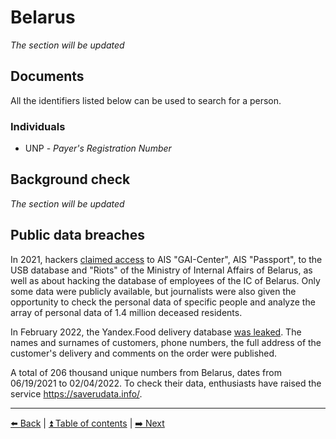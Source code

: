 # Belarus

*The section will be updated*

## Documents

All the identifiers listed below can be used to search for a person.

### Individuals
- UNP - *Payer's Registration Number*

## Background check

*The section will be updated*

## Public data breaches

In 2021, hackers [claimed access](https://meduza.io/feature/2021/08/27/belorusskie-kiberpartizanu-kazhetsya-vzlomali-bazy-dannyh-mvd-i-uzhe-mesyats-publikuyut-komprometiruyuschuyu-silovikov-informatsiyu) to AIS "GAI-Center", AIS "Passport", to the USB database and "Riots" of the Ministry of Internal Affairs of Belarus, as well as about hacking the database of employees of the IC of Belarus. Only some data were publicly available, but journalists were also given the opportunity to check the personal data of specific people and analyze the array of personal data of 1.4 million deceased residents.

In February 2022, the Yandex.Food delivery database [was leaked](http://habr.com/ru/news/t/654039/).
The names and surnames of customers, phone numbers, the full address of the customer's delivery and comments on the order were published.

A total of 206 thousand unique numbers from Belarus, dates from 06/19/2021 to 02/04/2022.
To check their data, enthusiasts have raised the service https://saverudata.info/.

---

[⬅️ Back](./ukraine.md) | [⏫ Table of contents](../README.md) | [➡️ Next](./kazakhstan.md)
